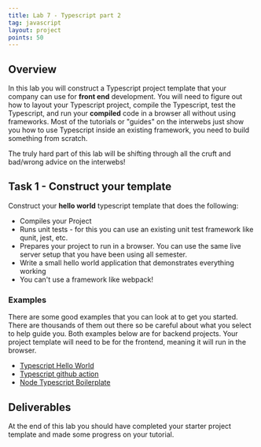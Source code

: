 ```yaml
---
title: Lab 7 - Typescript part 2
tag: javascript
layout: project
points: 50
---
```


## Overview

In this lab you will construct a Typescript project template that your company
can use for **front end** development. You will need to figure out how to layout
your Typescript project, compile the Typescript, test the Typescript, and run
your **compiled** code in a browser all without using frameworks. Most of the
tutorials or "guides" on the interwebs just show you how to use Typescript
inside an existing framework, you need to build something from scratch.

The truly hard part of this lab will be shifting through all the cruft and
bad/wrong advice on the interwebs!

## Task 1 - Construct your template

Construct your **hello world** typescript template that does the following:

- Compiles your Project
- Runs unit tests - for this you can use an existing unit test framework like
  qunit, jest, etc.
- Prepares your project to run in a browser. You can use the same live server
  setup that you have been using all semester.
- Write a small hello world application that demonstrates everything working
- You can't use a framework like webpack!

### Examples

There are some good examples that you can look at to get you started. There are
thousands of them out there so be careful about what you select to help guide
you. Both examples below are for backend projects. Your project template will
need to be for the frontend, meaning it will run in the browser.

- [Typescript Hello World](https://github.com/shanep/typescript-hello)
- [Typescript github action](https://github.com/actions/typescript-action)
- [Node Typescript Boilerplate](https://github.com/jsynowiec/node-typescript-boilerplate)

## Deliverables

At the end of this lab you should have completed your starter project template
and made some progress on your tutorial.
